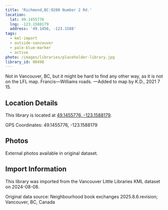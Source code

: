 ```yaml
---
title: 'Richmond,BC:9280 Number 2 Rd.'
location:
  lat: 49.1455776
  lng: -123.1588179
  address: '49.1456, -123.1588'
tags:
  - kml-import
  - outside-vancouver
  - pale-blue-marker
  - active
photo: /images/libraries/placeholder-library.jpg
library_id: 00498
---
```

Not in Vancouver, BC, but it might be hard to find any other way, as it is not on the LFL map.
Francis—Williams roads.
—Added to map by K.D., 2021 7 15. 

## Location Details

This library is located at [49.1455776, -123.1588179](https://www.google.com/maps?q=49.1455776,-123.1588179).

GPS Coordinates: 49.1455776, -123.1588179

## Photos

External photos available in original dataset.

## Import Information

This library was imported from the Vancouver Little Libraries KML dataset on 2024-08-08.

Original data source: Neighbourhood book exchanges 2025.8.6.revision; Vancouver, BC, Canada
